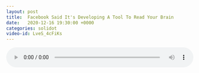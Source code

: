 ```yaml
---
layout: post
title:  Facebook Said It's Developing A Tool To Read Your Brain
date:   2020-12-16 19:30:00 +0000
categories: solidot
video-id: LveS_4cFiKs
---
```


<audio src="/assets/7a0bb35a1b6563aff9482411ea558af4.mp3" style="width: 100%;" controls></audio>

